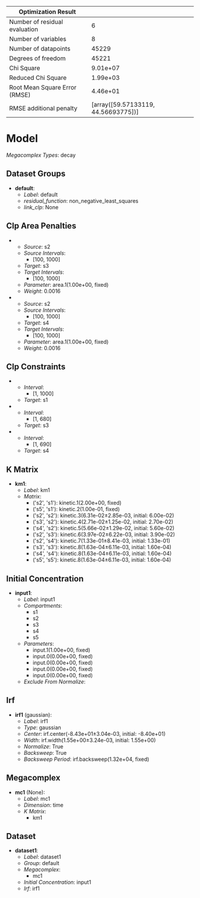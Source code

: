| Optimization Result           |                                     |
|-------------------------------|-------------------------------------|
| Number of residual evaluation | 6                                   |
| Number of variables           | 8                                   |
| Number of datapoints          | 45229                               |
| Degrees of freedom            | 45221                               |
| Chi Square                    | 9.01e+07                            |
| Reduced Chi Square            | 1.99e+03                            |
| Root Mean Square Error (RMSE) | 4.46e+01                            |
| RMSE additional penalty       | [array([59.57133119, 44.56693775])] |

# Model

_Megacomplex Types_: decay

## Dataset Groups

* **default**:
  * *Label*: default
  * *residual_function*: non_negative_least_squares
  * *link_clp*: None

## Clp Area Penalties

* 
    * *Source*: s2
    * *Source Intervals*: 
      * [100, 1000]
    * *Target*: s3
    * *Target Intervals*: 
      * [100, 1000]
    * *Parameter*: area.1(1.00e+00, fixed)
    * *Weight*: 0.0016
  
* 
    * *Source*: s2
    * *Source Intervals*: 
      * [100, 1000]
    * *Target*: s4
    * *Target Intervals*: 
      * [100, 1000]
    * *Parameter*: area.1(1.00e+00, fixed)
    * *Weight*: 0.0016
  

## Clp Constraints

* 
    * *Interval*: 
      * [1, 1000]
    * *Target*: s1
  
* 
    * *Interval*: 
      * [1, 680]
    * *Target*: s3
  
* 
    * *Interval*: 
      * [1, 690]
    * *Target*: s4
  

## K Matrix

* **km1**:
    * *Label*: km1
    * *Matrix*: 
      * ('s2', 's1'): kinetic.1(2.00e+00, fixed)
      * ('s5', 's1'): kinetic.2(1.00e-01, fixed)
      * ('s2', 's2'): kinetic.3(6.31e-02±2.85e-03, initial: 6.00e-02)
      * ('s3', 's2'): kinetic.4(2.71e-02±1.25e-02, initial: 2.70e-02)
      * ('s4', 's2'): kinetic.5(5.66e-02±1.29e-02, initial: 5.60e-02)
      * ('s2', 's3'): kinetic.6(3.97e-02±6.22e-03, initial: 3.90e-02)
      * ('s2', 's4'): kinetic.7(1.33e-01±8.41e-03, initial: 1.33e-01)
      * ('s3', 's3'): kinetic.8(1.63e-04±6.11e-03, initial: 1.60e-04)
      * ('s4', 's4'): kinetic.8(1.63e-04±6.11e-03, initial: 1.60e-04)
      * ('s5', 's5'): kinetic.8(1.63e-04±6.11e-03, initial: 1.60e-04)
  

## Initial Concentration

* **input1**:
    * *Label*: input1
    * *Compartments*: 
      * s1
      * s2
      * s3
      * s4
      * s5
    * *Parameters*: 
      * input.1(1.00e+00, fixed)
      * input.0(0.00e+00, fixed)
      * input.0(0.00e+00, fixed)
      * input.0(0.00e+00, fixed)
      * input.0(0.00e+00, fixed)
    * *Exclude From Normalize*: 
  

## Irf

* **irf1** (gaussian):
    * *Label*: irf1
    * *Type*: gaussian
    * *Center*: irf.center(-8.43e+01±3.04e-03, initial: -8.40e+01)
    * *Width*: irf.width(1.55e+00±3.24e-03, initial: 1.55e+00)
    * *Normalize*: True
    * *Backsweep*: True
    * *Backsweep Period*: irf.backsweep(1.32e+04, fixed)
  

## Megacomplex

* **mc1** (None):
    * *Label*: mc1
    * *Dimension*: time
    * *K Matrix*: 
      * km1
  

## Dataset

* **dataset1**:
    * *Label*: dataset1
    * *Group*: default
    * *Megacomplex*: 
      * mc1
    * *Initial Concentration*: input1
    * *Irf*: irf1
  

